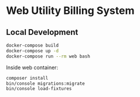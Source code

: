 # Web Utility Billing System

## Local Development

```bash
docker-compose build
docker-compose up -d
docker-compose run --rm web bash
```

Inside web container:

```bash
composer install
bin/console migrations:migrate
bin/console load-fixtures
```